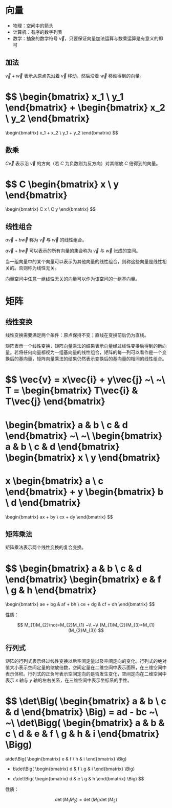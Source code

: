 # 向量

- 物理：空间中的箭头
- 计算机：有序的数字列表
- 数学：抽象的数学符号 $\vec{v}$，只要保证向量加法运算与数乘运算是有意义的即可

## 加法

$\vec{v}+\vec{w}$ 表示从原点先沿着 $\vec{v}$ 移动，然后沿着 $\vec{w}$ 移动得到的向量。

$$
\begin{bmatrix}
  x_1 \\
  y_1
\end{bmatrix}
+
\begin{bmatrix}
  x_2 \\
  y_2
\end{bmatrix}
=
\begin{bmatrix}
  x_1 + x_2 \\
  y_1 + y_2
\end{bmatrix}
$$

## 数乘

$C\vec{v}$ 表示沿 $\vec{v}$ 的方向（若 $C$ 为负数则为反方向）对其缩放 $C$ 倍得到的向量。

$$
C
\begin{bmatrix}
  x \\
  y
\end{bmatrix}
=
\begin{bmatrix}
  C x \\
  C y
\end{bmatrix}
$$

## 线性组合

$a\vec{v}+b\vec{w}$ 称为 $\vec{v}$ 与 $\vec{w}$ 的线性组合。

$a\vec{v}+b\vec{w}$ 可以表示的所有向量的集合称为 $\vec{v}$ 与 $\vec{w}$ 张成的空间。

当一组向量中的某个向量可以表示为其他向量的线性组合，则称这些向量是线性相关的。否则称为线性无关。

向量空间中任意一组线性无关的向量可以作为该空间的一组基向量。

# 矩阵

## 线性变换

线性变换需要满足两个条件：原点保持不变；直线在变换前后仍为直线。

矩阵表示一个线性变换，矩阵向量乘法的结果表示向量经过线性变换后得到的新向量。若将任何向量都视为一组基向量的线性组合，矩阵的每一列可以看作是一个变换后的基向量，矩阵向量乘法的结果仍然表示变换后的基向量的相同的线性组合。

$$
\vec{v} = x\vec{i} + y\vec{j}
~\\
~\\
T =
\begin{bmatrix}
  T\vec{i} & T\vec{j}
\end{bmatrix}
=
\begin{bmatrix}
  a & b \\
  c & d
\end{bmatrix}
~\\
~\\
\begin{bmatrix}
  a & b \\
  c & d
\end{bmatrix}
\begin{bmatrix}
  x \\
  y
\end{bmatrix}
=
x
\begin{bmatrix}
  a \\
  c
\end{bmatrix}
+
y
\begin{bmatrix}
  b \\
  d
\end{bmatrix}
=
\begin{bmatrix}
  ax + by \\
  cx + dy
\end{bmatrix}
$$

## 矩阵乘法

矩阵乘法表示两个线性变换的复合变换。

$$
\begin{bmatrix}
  a & b \\
  c & d
\end{bmatrix}
\begin{bmatrix}
  e & f \\
  g & h
\end{bmatrix}
=
\begin{bmatrix}
  ae + bg & af + bh \\
  ce + dg & cf + dh
\end{bmatrix}
$$

性质：

$$
M_{1}M_{2}\not=M_{2}M_{1}
~\\
~\\
(M_{1}M_{2})M_{3}=M_{1}(M_{2}M_{3})
$$

## 行列式

矩阵的行列式表示经过线性变换以后空间定量以及空间定向的变化。行列式的绝对值大小表示空间定量的缩放倍数，空间定量在二维空间中表示面积，在三维空间中表示体积。行列式的正负号表示空间定向的是否发生变化，空间定向在二维空间中表示 $x$ 轴与 $y$ 轴的左右关系，在三维空间中表示坐标系的手性。

$$
\det\Big(
\begin{bmatrix}
  a & b \\
  c & d
\end{bmatrix}
\Big)
= ad - bc
~\\
~\\
\det\Bigg(
\begin{bmatrix}
  a & b & c \\
  d & e & f \\
  g & h & i
\end{bmatrix}
\Bigg)
=
a\det\Big(
\begin{bmatrix}
  e & f \\
  h & i
\end{bmatrix}
\Big)
- b\det\Big(
\begin{bmatrix}
  d & f \\
  g & i
\end{bmatrix}
\Big)
+ c\det\Big(
\begin{bmatrix}
  d & e \\
  g & h
\end{bmatrix}
\Big)
$$

性质：

$$
\det(M_{1}M_{2}) = \det(M_1)\det(M_2)
$$
